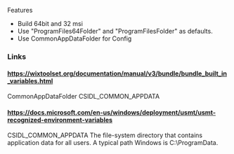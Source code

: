 Features
- Build 64bit and 32 msi
- Use  "ProgramFiles64Folder" and "ProgramFilesFolder" as defaults.
- Use  CommonAppDataFolder for Config


### Links


#### https://wixtoolset.org/documentation/manual/v3/bundle/bundle_built_in_variables.html
CommonAppDataFolder CSIDL_COMMON_APPDATA


#### https://docs.microsoft.com/en-us/windows/deployment/usmt/usmt-recognized-environment-variables
CSIDL_COMMON_APPDATA   The file-system directory that contains application data for all users. A typical path Windows is C:\ProgramData.

